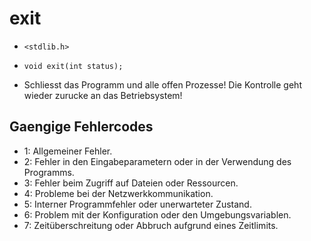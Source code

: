 # exit
- `<stdlib.h>`
- `void exit(int status);`

- Schliesst das Programm und alle offen Prozesse! Die Kontrolle geht wieder zurucke an das Betriebsystem!

## Gaengige Fehlercodes 
- 1: Allgemeiner Fehler.
- 2: Fehler in den Eingabeparametern oder in der Verwendung des Programms.
- 3: Fehler beim Zugriff auf Dateien oder Ressourcen.
- 4: Probleme bei der Netzwerkkommunikation.
- 5: Interner Programmfehler oder unerwarteter Zustand.
- 6: Problem mit der Konfiguration oder den Umgebungsvariablen.
- 7: Zeitüberschreitung oder Abbruch aufgrund eines Zeitlimits.
